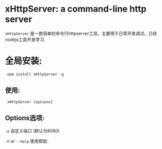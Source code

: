 # xHttpServer: a command-line http server

`xHttpServer` 是一款简单的命令行httpserver工具，主要用于日常开发调试，已经nodejs工具开发学习.


# 全局安装:

     npm install xHttpServer -g


## 使用:

     xHttpServer [options]


##  Options选项:

`-p` 自定义端口 (默认为8080)

`-h` or `--help` 使用帮助.
